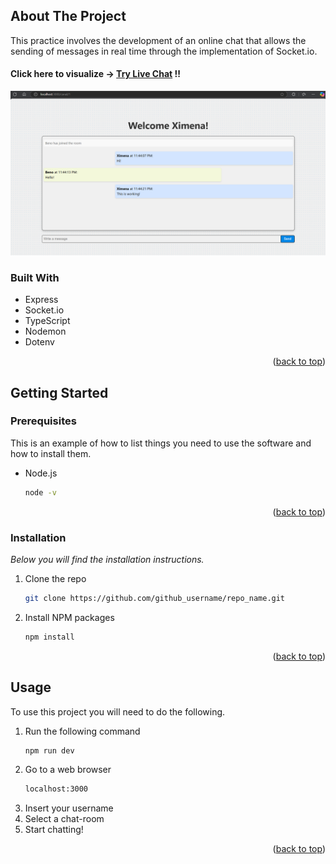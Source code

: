 
<!-- ABOUT THE PROJECT -->
## About The Project
This practice involves the development of an online chat that allows the sending of messages in real time through the implementation of Socket.io.

#### Click here to visualize -> [Try Live Chat](URL) !!

![Product Name Screen Shot](src/assets/images/git.png)



### Built With

* Express
* Socket.io
* TypeScript
* Nodemon
* Dotenv
<p align="right">(<a href="#readme-top">back to top</a>)</p>


## Getting Started


### Prerequisites

This is an example of how to list things you need to use the software and how to install them.
* Node.js
  ```sh
  node -v
  ```

  <p align="right">(<a href="#readme-top">back to top</a>)</p>

### Installation

_Below you will find the installation instructions._


1. Clone the repo
   ```sh
   git clone https://github.com/github_username/repo_name.git
   ```
2. Install NPM packages
   ```sh
   npm install
   ```


<p align="right">(<a href="#readme-top">back to top</a>)</p>



<!-- USAGE EXAMPLES -->
## Usage

To use this project you will need to do the following.

1. Run the following command
   ```sh
   npm run dev
   ```
2. Go to a web browser
   ```sh
   localhost:3000
   ```
3. Insert your username
4. Select a chat-room
5. Start chatting!




<p align="right">(<a href="#readme-top">back to top</a>)</p>



